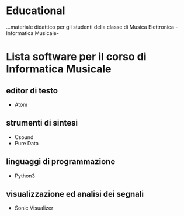 # Educational
...materiale didattico per gli studenti della classe di Musica Elettronica -Informatica Musicale-

# Lista software per il corso di Informatica Musicale
## editor di testo
- Atom
## strumenti di sintesi
- Csound
- Pure Data
## linguaggi di programmazione
- Python3
## visualizzazione ed analisi dei segnali
- Sonic Visualizer
